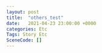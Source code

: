 ```yaml
---
layout: post
title:  "others_test"
date:   2021-04-23 23:00:00 +0000
categories: Etc
Tags: Story Etc
SceneCode: []
---
```

